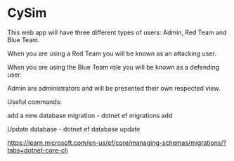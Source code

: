 # CySim

This web app will have three different types of users: Admin, Red Team and Blue Team.

When you are using a Red Team you will be known as an attacking user. 

When you are using the Blue Team role you will be known as a defending user. 

Admin are administrators and will be presented their own respected view.


Useful commands:

add a new database migration - dotnet ef migrations add <description string>

Update database - dotnet ef database update

https://learn.microsoft.com/en-us/ef/core/managing-schemas/migrations/?tabs=dotnet-core-cli

